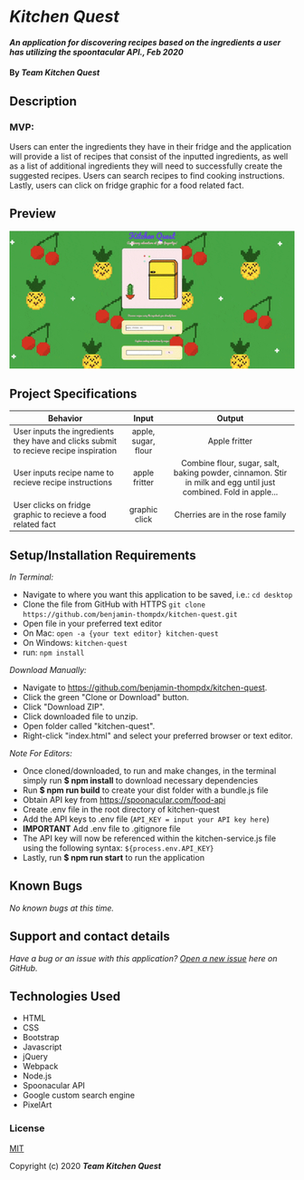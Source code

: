 # _Kitchen Quest_

#### _An application for discovering recipes based on the ingredients a user has utilizing the spoontacular API., Feb 2020_

#### By _**Team Kitchen Quest**_

## Description
 ###  MVP:
Users can enter the ingredients they have in their fridge and the application will provide a list of recipes that consist of the inputted ingredients, as well as a list of additional ingredients they will need to successfully create the suggested recipes. Users can search recipes to find cooking instructions. Lastly, users can click on fridge graphic for a food related fact.

## Preview

![Landing Page Preview](kitchen-quest-preview.gif)

## Project Specifications

| Behavior | Input | Output |
|---|:---:|:---:|
|User inputs the ingredients they have and clicks submit to recieve recipe inspiration|apple, sugar, flour|Apple fritter|
|User inputs recipe name to recieve recipe instructions|apple fritter|Combine flour, sugar, salt, baking powder, cinnamon. Stir in milk and egg until just combined. Fold in apple...|
|User clicks on fridge graphic to recieve a food related fact|graphic click|Cherries are in the rose family|

## Setup/Installation Requirements

_In Terminal:_

* Navigate to where you want this application to be saved, i.e.:
```cd desktop```
* Clone the file from GitHub with HTTPS
```git clone https://github.com/benjamin-thompdx/kitchen-quest.git```
* Open file in your preferred text editor
* On Mac: ```open -a {your text editor} kitchen-quest```
* On Windows: ```kitchen-quest```
* run:  ```npm install```

_Download Manually:_

* Navigate to https://github.com/benjamin-thompdx/kitchen-quest.
* Click the green "Clone or Download" button.
* Click "Download ZIP".
* Click downloaded file to unzip.
* Open folder called "kitchen-quest".
* Right-click "index.html" and select your preferred browser or text editor.

_Note For Editors:_ 
* Once cloned/downloaded, to run and make changes, in the terminal simply run **$ npm install** to download necessary dependencies
* Run **$ npm run build** to create your dist folder with a bundle.js file
* Obtain API key from https://spoonacular.com/food-api
* Create .env file in the root directory of kitchen-quest
* Add the API keys to .env file (```API_KEY = input your API key here```)
* **IMPORTANT** Add .env file to .gitignore file 
* The API key will now be referenced within the kitchen-service.js file using the following syntax: ```${process.env.API_KEY}```
* Lastly, run **$ npm run start** to run the application

## Known Bugs

_No known bugs at this time._

## Support and contact details

_Have a bug or an issue with this application? [Open a new issue](https://github.com/benjamin-thompdx/kitchen-quest/issues) here on GitHub._

## Technologies Used

* HTML
* CSS
* Bootstrap
* Javascript
* jQuery
* Webpack
* Node.js
* Spoonacular API
* Google custom search engine
* PixelArt

### License

[MIT](https://choosealicense.com/licenses/mit/)

Copyright (c) 2020 **_Team Kitchen Quest_**